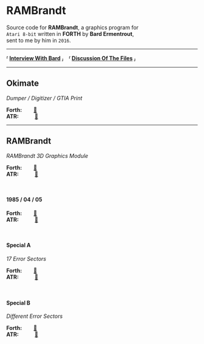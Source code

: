 
[Interview With Bard]: http://ataripodcast.libsyn.com/antic-interview-224-bard-ermentrout-rambrandt
[Discussion Of The Files]: https://atariage.com/forums/topic/258707-rambrandt-source-code-more-from-bard-ermentrout/

[Okimate-ATR]: ATR/Okimate.atr
[RAMBrandt-ATR]: ATR/RAMBrandt.atr
[RAMBrandt-2-ATR]: ATR/RAMBrandt-2.atr
[RAMBrandt-3-ATR]: ATR/RAMBrandt-3.atr
[RAMBrandt-1985-ATR]: ATR/RAMBrandt-1985.atr

[Okimate-Forth]: Source/Okimate.forth
[RAMBrandt-Forth]: Source/RAMBrandt.forth
[RAMBrandt-2-Forth]: Soure/RAMBrandt-2.forth
[RAMBrandt-3-Forth]: Soure/RAMBrandt-3.forth
[RAMBrandt-1985-Forth]: Soure/RAMBrandt-1985.forth


# RAMBrandt

Source code for **RAMBrandt**, a graphics program for<br>
`Atari 8-bit` written in **FORTH** by **Bard Ermentrout**,<br>
sent to me by him in `2016`.

---

**⸢ [Interview With Bard] ⸥ ⸢ [Discussion Of The Files] ⸥**

---

## Okimate

*Dumper / Digitizer / GTIA Print*

**Forth:**   [:open_file_folder:](Okimate-Forth) <br>
**ATR:**   [:card_index:](Okimate-ATR)

---

## RAMBrandt

*RAMBrandt 3D Graphics Module*

**Forth:**   [:open_file_folder:](RAMBrandt-Forth) <br>
**ATR:**   [:card_index:](RAMBrandt-ATR)

<br>

#### 1985 / 04 / 05

**Forth:**   [:open_file_folder:](RAMBrandt-1985-Forth) <br>
**ATR:**   [:card_index:](RAMBrandt-1985-ATR)

<br>

#### Special A
*17 Error Sectors*

**Forth:**   [:open_file_folder:](RAMBrandt-2-Forth) <br>
**ATR:**   [:card_index:](RAMBrandt-2-ATR)

<br>

#### Special B
*Different Error Sectors*

**Forth:**   [:open_file_folder:](RAMBrandt-3-Forth) <br>
**ATR:**   [:card_index:](RAMBrandt-3-ATR)
